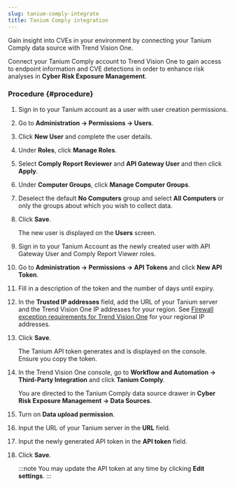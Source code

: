 ```yaml
---
slug: tanium-comply-integrate
title: Tanium Comply integration
---
```


Gain insight into CVEs in your environment by connecting your Tanium Comply data source with Trend Vision One.

Connect your Tanium Comply account to Trend Vision One to gain access to endpoint information and CVE detections in order to enhance risk analyses in **Cyber Risk Exposure Management**.

### Procedure {#procedure}

1.  Sign in to your Tanium account as a user with user creation permissions.

2.  Go to **Administration → Permissions → Users**.

3.  Click **New User** and complete the user details.

4.  Under **Roles**, click **Manage Roles**.

5.  Select **Comply Report Reviewer** and **API Gateway User** and then click **Apply**.

6.  Under **Computer Groups**, click **Manage Computer Groups**.

7.  Deselect the default **No Computers** group and select **All Computers** or only the groups about which you wish to collect data.

8.  Click **Save**.

    The new user is displayed on the **Users** screen.

9.  Sign in to your Tanium Account as the newly created user with API Gateway User and Comply Report Viewer roles.

10. Go to **Administration → Permissions → API Tokens** and click **New API Token**.

11. Fill in a description of the token and the number of days until expiry.

12. In the **Trusted IP addresses** field, add the URL of your Tanium server and the Trend Vision One IP addresses for your region. See [Firewall exception requirements for Trend Vision One](firewall-exception-requirements-for.md) for your regional IP addresses.

13. Click **Save**.

    The Tanium API token generates and is displayed on the console. Ensure you copy the token.

14. In the Trend Vision One console, go to **Workflow and Automation → Third-Party Integration** and click **Tanium Comply**.

    You are directed to the Tanium Comply data source drawer in **Cyber Risk Exposure Management → Data Sources**.

15. Turn on **Data upload permission**.

16. Input the URL of your Tanium server in the **URL** field.

17. Input the newly generated API token in the **API token** field.

18. Click **Save**.

    :::note
    You may update the API token at any time by clicking **Edit settings**.
    :::
